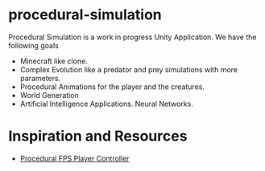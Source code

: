 # procedural-simulation
Procedural Simulation is a work in progress Unity Application. We have the following goals
- Minecraft like clone.
- Complex Evolution like a predator and prey simulations with more parameters.
- Procedural Animations for the player and the creatures.
- World Generation
- Artificial Intelligence Applications. Neural Networks.

# Inspiration and Resources
- [Procedural FPS Player Controller](https://www.reddit.com/r/Unity3D/comments/yrcykq/heres_my_progress_on_fully_procedural_fps/)
